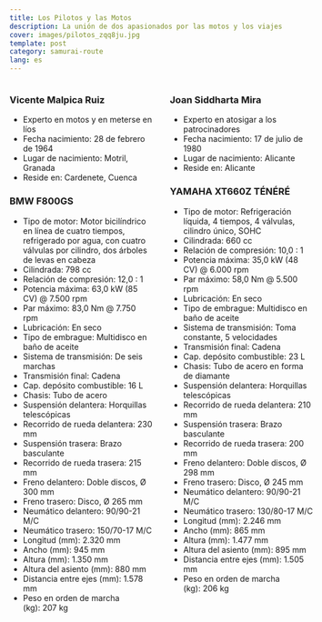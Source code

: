 ```yaml
---
title: Los Pilotos y las Motos
description: La unión de dos apasionados por las motos y los viajes
cover: images/pilotos_zqq8ju.jpg
template: post
category: samurai-route
lang: es
---
```


<style>
.wrapper {
  display: grid;
  grid-template-columns: 50% 50%;
  grid-gap: 30px;
}
</style>

<div class="wrapper">
  <div>
    <h3>Vicente Malpica Ruiz</h3>
    <ul>
      <li>Experto en motos y en meterse en líos</li>
      <li>Fecha nacimiento: 28 de febrero de 1964</li>
      <li>Lugar de nacimiento: Motril, Granada</li>
      <li>Reside en: Cardenete, Cuenca</li>
    </ul>
    <h3>BMW F800GS</h3>
    <ul>
      <li>Tipo de motor: Motor bicilíndrico en línea de cuatro tiempos, refrigerado por agua, con cuatro válvulas por cilindro, dos árboles de levas en cabeza</li>
      <li>Cilindrada: 798 cc</li>
      <li>Relación de compresión: 12,0 : 1</li>
      <li>Potencia máxima: 63,0 kW (85 CV) @ 7.500 rpm</li>
      <li>Par máximo: 83,0 Nm @ 7.750 rpm</li>
      <li>Lubricación: En seco</li>
      <li>Tipo de embrague: Multidisco en baño de aceite</li>
      <li>Sistema de transmisión: De seis marchas</li>
      <li>Transmisión final: Cadena</li>
      <li>Cap. depósito combustible: 16 L</li>
      <li>Chasis: Tubo de acero</li>
      <li>Suspensión delantera: Horquillas telescópicas</li>
      <li>Recorrido de rueda delantera: 230 mm</li>
      <li>Suspensión trasera: Brazo basculante</li>
      <li>Recorrido de rueda trasera: 215 mm</li>
      <li>Freno delantero: Doble discos, Ø 300 mm</li>
      <li>Freno trasero: Disco, Ø 265 mm</li>
      <li>Neumático delantero: 90/90-21 M/C</li>
      <li>Neumático trasero: 150/70-17 M/C</li>
      <li>Longitud (mm): 2.320 mm</li>
      <li>Ancho (mm): 945 mm</li>
      <li>Altura (mm): 1.350 mm</li>
      <li>Altura del asiento (mm): 880 mm</li>
      <li>Distancia entre ejes (mm): 1.578 mm</li>
      <li>Peso en orden de marcha (kg): 207 kg</li>
    </ul>
  </div>
  <div>
    <h3>Joan Siddharta Mira</h3>
    <ul>
      <li>Experto en atosigar a los patrocinadores</li>
      <li>Fecha nacimiento: 17 de julio de 1980</li>
      <li>Lugar de nacimiento: Alicante</li>
      <li>Reside en: Alicante</li>
    </ul>
    <h3>YAMAHA XT660Z TÉNÉRÉ</h3>
    <ul>
      <li>Tipo de motor: Refrigeración líquida, 4 tiempos, 4 válvulas, cilindro único, SOHC</li>
      <li>Cilindrada: 660 cc</li>
      <li>Relación de compresión: 10,0 : 1</li>
      <li>Potencia máxima: 35,0 kW (48 CV) @ 6.000 rpm</li>
      <li>Par máximo: 58,0 Nm @ 5.500 rpm</li>
      <li>Lubricación: En seco</li>
      <li>Tipo de embrague: Multidisco en baño de aceite</li>
      <li>Sistema de transmisión: Toma constante, 5 velocidades</li>
      <li>Transmisión final: Cadena</li>
      <li>Cap. depósito combustible: 23 L</li>
      <li>Chasis: Tubo de acero en forma de diamante</li>
      <li>Suspensión delantera: Horquillas telescópicas</li>
      <li>Recorrido de rueda delantera: 210 mm</li>
      <li>Suspensión trasera: Brazo basculante</li>
      <li>Recorrido de rueda trasera: 200 mm</li>
      <li>Freno delantero: Doble discos, Ø 298 mm</li>
      <li>Freno trasero: Disco, Ø 245 mm</li>
      <li>Neumático delantero: 90/90-21 M/C</li>
      <li>Neumático trasero: 130/80-17 M/C</li>
      <li>Longitud (mm): 2.246 mm</li>
      <li>Ancho (mm): 865 mm</li>
      <li>Altura (mm): 1.477 mm</li>
      <li>Altura del asiento (mm): 895 mm</li>
      <li>Distancia entre ejes (mm): 1.505 mm</li>
      <li>Peso en orden de marcha (kg): 206 kg</li>
    </ul>
  </div>
</div>
